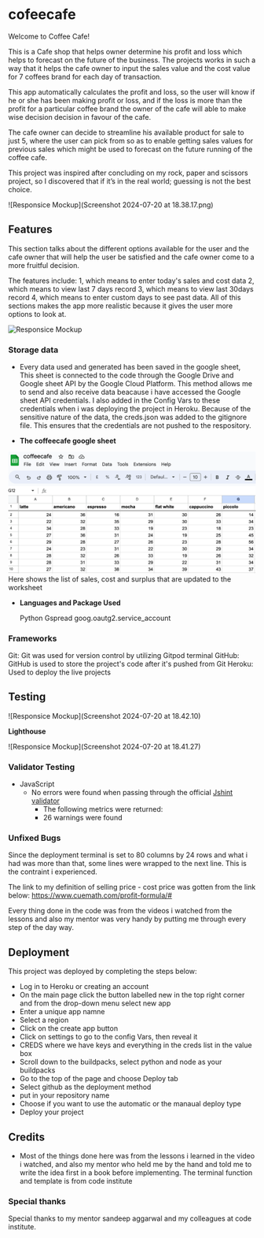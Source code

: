 # cofeecafe

Welcome to Coffee Cafe!

This is a Cafe shop that helps owner determine his profit and loss which helps to forecast on the future of the business. The projects works in such a way that it helps the cafe owner to  input the sales value and the cost value for 7 coffees brand for each day of transaction. 

This app automatically calculates the profit and loss, so the user will know if he or she has been making profit or loss, and if the loss is more than the profit for a particular coffee brand the owner of the cafe will able to make wise decision decision in favour of the cafe.

The cafe owner can decide to streamline his available product for sale to just 5, where the user can pick from so as to enable getting sales values for previous sales which might be used to forecast on the future running of the coffee cafe.

This project was inspired after concluding on my rock, paper and scissors project, so I discovered that if it’s in the real world; guessing is not the best choice.

![Responsice Mockup](Screenshot 2024-07-20 at 18.38.17.png)


## Features

This section talks about the different options available for the user and the cafe owner that will help the user be satisfied and the cafe owner come to a more fruitful decision. 

The features include: 1, which means to enter today's sales and cost data
                      2, which means to view last 7 days record
                      3, which means to view last 30days record
                      4, which means to enter custom days to see past data.
All of this sections makes the app more realistic because it gives the user more options to look at.

![Responsice Mockup](coffee-cafe2.png)


### Storage data

  - Every data used and generated has been saved in the google sheet, This sheet is connected to the code through the  Google Drive and Google sheet API by the Google Cloud Platform. This method allows me to send and also receive data beacause i have accessed the Google sheet API credentials. I also added in the Config Vars to these credentials when i was deploying the project in Heroku. Because of the sensitive nature of the data, the creds.json was added to the gitignore file. This ensures that the credentials are not pushed to the respository.

- __The coffeecafe google sheet__

![Responsice Mockup](coffeecafe.png)
 Here shows the list of sales, cost and surplus that are updated to the worksheet
 
- __Languages and Package Used__
  
    Python
    Gspread
    goog.oautg2.service_account
  


### Frameworks

  Git: Git was used for version control by utilizing Gitpod terminal
  GitHub: GitHub is used to store the project's code after it's pushed from Git
  Heroku: Used to deploy the live projects
  
  
## Testing


![Responsice Mockup](Screenshot 2024-07-20 at 18.42.10)


__Lighthouse__
  
  ![Responsice Mockup](Screenshot 2024-07-20 at 18.41.27)
  
### Validator Testing


- JavaScript
  - No errors were found when passing through the official [Jshint validator](https://jshint.com/)
    - The following metrics were returned:
    - 26 warnings were found
    
### Unfixed Bugs

Since the deployment terminal is set to 80 columns by 24 rows and what i had was more than that, some lines were wrapped to the next line. This is the contraint i experienced.

The link to my definition of selling price - cost price was gotten from the link below: https://www.cuemath.com/profit-formula/#

Every thing done in the code was from the videos i watched from the lessons and also my mentor was very handy by putting me through every step of the day way.

## Deployment
This project was deployed by completing the steps below:

  - Log in to Heroku or creating an account
  - On the main page click the button labelled new in the top right corner and from the drop-down menu select new app
  - Enter a unique app namne
  - Select a region
  - Click on the create app button
  - Click on settings to go to the config Vars, then reveal it
  - CREDS where we have keys and everything in the creds list in the value box
  - Scroll down to the buildpacks, select python and node as your buildpacks
  - Go to the top of the page and choose Deploy tab
  - Select github as the deployment method
  - put in your repository name
  - Choose if you want to use the automatic or the manaual deploy type
  - Deploy your project


## Credits

- Most of the things done here was from the lessons i learned in the video i watched, and also my mentor who held me by the hand and told me to write the idea first in a book before implementing. The terminal function and template is from code institute


### Special thanks
Special thanks to my mentor sandeep aggarwal and my colleagues at code institute.




